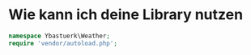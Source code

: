 # Wie kann ich deine Library nutzen

```php
namespace Ybastuerk\Weather;
require 'vendor/autoload.php';
```